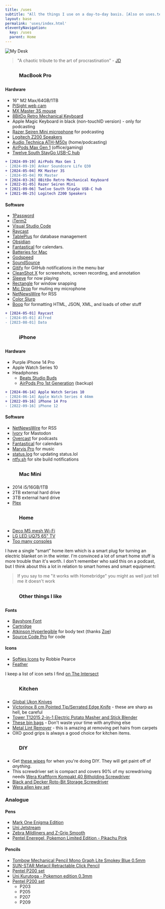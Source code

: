 ```yaml
---
title: /uses
subtitle: "All the things I use on a day-to-day basis. [Also on uses.tech](https://uses.tech/)."
layout: base
permalink: 'uses/index.html'
eleventyNavigation:
  key: /uses
  parent: Home
---
```


<style>
    h3 {
        display: flex;
        align-items: center;
    }

    h3 svg {
        width: 35px;
        height: 35px;
        margin-right: 10px;
    }
</style>

![My Desk](https://cdn.rknight.me/site/desk-2023.jpg)

> "A chaotic tribute to the art of procrastination" - [JD](https://jdburch.com)

<h3><svg class="icon"><use xlink:href="#maccy"></use></svg>MacBook Pro</h3>

#### Hardware

- 16" M2 Max/64GB/1TB
- [PiSight web cam](https://rknight.me/building-a-pisight/)
- [MX Master 3S mouse](https://www.logitech.com/en-gb/products/mice/mx-master-3s.910-006559.html)
- [8BitDo Retro Mechanical Keyboard](https://www.8bitdo.com/retro-mechanical-keyboard/)
- Apple Magic Keyboard in black (non-touchID version) - only for podcasting 
- [Razer Seiren Mini microphone](https://www.razer.com/gb-en/streaming-microphones/razer-seiren-mini) for podcasting
- [Logitech Z200 Speakers](https://www.logitech.com/en-gb/products/speakers/z200-multimedia-stereo-speakers.980-000812.html)
- [Audio Technica ATH-M50x](https://www.audio-technica.com/en-gb/ath-m50x) (home/podcasting)
- [AirPods Max Gen 1](https://en.wikipedia.org/wiki/AirPods_Max) (office/gaming)
- [Twelve South StayGo USB-C hub](https://www.twelvesouth.com/products/staygo-usb-c-hub)

```diff
+ [2024-09-19] AirPods Max Gen 1
- [2024-09-19] Anker Soundcore Life Q30
+ [2024-05-04] MX Master 3S
- [2024-05-04] MX Master
+ [2024-03-26] 8BitDo Retro Mechanical Keyboard
+ [2022-01-05] Razer Seiren Mini
+ [2021-09-06] Twelve South StayGo USB-C hub
+ [2021-06-25] Logitech Z200 Speakers
```

#### Software

- [1Password](https://1password.com)
- [iTerm2](https://iterm2.com/)
- [Visual Studio Code](https://code.visualstudio.com/)
- [Raycast](https://www.raycast.com)
- [TablePlus](https://tableplus.com/) for database management
- [Obsidian](https://obsidian.md)
- [Fantastical](https://flexibits.com/fantastical) for calendars.
- [Batteries for Mac](https://www.fadel.io/batteries)
- [Godspeed](https://godspeedapp.com/a/RKNIGHT25)
- [SoundSource](https://rogueamoeba.com/soundsource/)
- [Gitify](https://www.gitify.io/) for GitHub notifications in the menu bar
- [CleanShot X](https://cleanshot.com) for screenshots, screen recording, and annotation
- [Sleeve](https://replay.software/sleeve) for now playing
- [Rectangle](https://rectangleapp.com/) for window snapping
- [Mic Drop](https://getmicdrop.com/) for muting my microphone
- [NetNewsWire](https://netnewswire.com/) for RSS
- [Color Slurp](https://colorslurp.com/)
- [Boop](https://boop.okat.best/) for formatting HTML, JSON, XML, and loads of other stuff

```diff
+ [2024-05-01] Raycast
- [2024-05-01] Alfred
- [2023-08-01] Dato
```

<h3><svg class="icon"><use xlink:href="#iphone"></use></svg>iPhone</h3>

#### Hardware

- Purple iPhone 14 Pro
- Apple Watch Series 10
- Headphones
    - [Beats Studio Buds](https://www.beatsbydre.com/uk/earbuds/studio-buds)
    - [AirPods Pro 1st Generation](https://support.apple.com/kb/SP811?locale=en_US) (backup)

```diff
+ [2024-06-14] Apple Watch Series 10
- [2024-06-14] Apple Watch Series 4 44mm
+ [2022-09-16] iPhone 14 Pro
- [2022-09-16] iPhone 12
```

#### Software

- [NetNewsWire](https://netnewswire.com/) for RSS
- [Ivory](https://tapbots.com/ivory/) for Mastodon
- [Overcast](https://overcast.fm/) for podcasts
- [Fantastical](https://flexibits.com/fantastical) for calendars
- [Marvis Pro](https://apps.apple.com/app/marvis-pro/id1447768809) for music
- [status.log](https://apps.apple.com/gb/app/status-log/id6444921793) for updating status.lol
- [ntfy.sh](https://ntfy.sh/) for site build notifications

<h3><svg class="icon"><use xlink:href="#macmini"></use></svg>Mac Mini</h3>

- 2014 i5/16GB/1TB
- 2TB external hard drive
- 3TB external hard drive
- [Plex](https://www.plex.tv/en-gb/)

<h3><svg class="icon"><use xlink:href="#home"></use></svg>Home</h3>

- [Deco M5 mesh Wi-Fi](https://www.tp-link.com/uk/home-networking/deco/deco-m5/#deco)
- [LG LED UQ75 65" TV](https://www.lg.com/uk/tvs/lg-65uq75006lf)
- [Too many consoles](/collections/games)

I have a single "smart" home item which is a smart plug for turning an electric blanket on in the winter. I'm convinced a lot of smart home stuff is more trouble than it's worth. I don't remember who said this on a podcast, but I think about this a lot in relation to smart homes and smart equipment:

> If you say to me "it works with Homebridge" you might as well just tell me it doesn't work

<h3><svg class="icon"><use xlink:href="#heart"></use></svg>Other things I like</h3>

#### Fonts

- [Bayshore Font](https://www.myfonts.com/collections/bayshore-font-set-sail-studios)
- [Cartridge](https://simplebits.shop/collections/fonts/products/cartridge)
- [Atkinson Hyperlegible](https://brailleinstitute.org/freefont) for body text (thanks [Zoe](https://zoeaubert.me))
- [Source Code Pro](https://github.com/adobe-fonts/source-code-pro) for code

#### Icons

- [Softies Icons](https://www.robbiepearce.com/softies) by Robbie Pearce
- [Feather](https://feathericons.com/)

I keep a list of icon sets I find [on The Intersect](https://rknight.me/intersect/web/toolkit/)

<h3><svg class="icon"><use xlink:href="#kitchen"></use></svg>Kitchen</h3>

- [Global Ukon Knives](https://www.globalknives.uk/knife-types-c1/knife-sets-c13/gu-505-6b-global-ukon-6-pce-knife-block-set-p1190)
- [Victorinox 8 cm Pointed Tip/Serrated Edge Knife](https://www.amazon.co.uk/gp/product/B0050DIPMC/ref=ppx_yo_dt_b_search_asin_title?ie=UTF8&psc=1) - these are sharp as hell, be careful
- [Tower T12015 2-in-1 Electric Potato Masher and Stick Blender](https://www.amazon.co.uk/Tower-T12015-Electric-Adjustable-Ergonomic/dp/B0123I5RNQ)
- [These bin bags](https://www.amazon.co.uk/gp/product/B017WUSUNE/ref=ppx_yo_dt_b_search_asin_title?ie=UTF8&psc=1) - Don't waste your time with anything else
- [Metal Lint Remover](https://www.amazon.co.uk/gp/product/B08FD5QMZR/ref=ppx_yo_dt_b_search_asin_title?ie=UTF8&psc=1) - this is amazing at removing pet hairs from carpets
- OXO good grips is always a good choice for kitchen items.

<h3><svg class="icon"><use xlink:href="#diy"></use></svg>DIY</h3>

- Get [these wipes](https://www.diy.com/departments/big-wipes-scrub-clean-unscented-wipes-pack-of-40/36327_BQ.prd) for when you're doing DIY. They will get paint off of _anything_.
- This screwdriver set is compact and covers 90% of my screwdriving needs [Wera Kraftform Kompakt 40 Bitholding Screwdriver](https://www.amazon.co.uk/gp/product/B000X1UXXK/ref=ppx_yo_dt_b_search_asin_title?ie=UTF8&psc=1)
- [Black and Decker Roto-Bit Storage Screwdriver](https://www.amazon.co.uk/gp/product/B01MUHXX24/ref=ppx_yo_dt_b_search_asin_title?ie=UTF8&psc=1)
- [Wera allen key set](https://www.amazon.co.uk/gp/product/B009ODV0OE/ref=ppx_yo_dt_b_search_asin_title?ie=UTF8&th=1)

### Analogue

#### Pens

- [Mark One Enigma Edition](https://rknight.me/blog/mark-one-enigma-edition-pen-review/)
- [Uni Jetstream](https://www.jetpens.com/blog/Uni-Jetstream-A-Comprehensive-Guide/pt/758)
- [Zebra Mildliners and Z-Grip Smooth](https://www.tesco.com/groceries/en-GB/products/312091022)
- [Pentel Eneregel, Pokemon Limited Edition - Pikachu Pink](https://www.afth.co.uk/pentel---eneregel---pokemon-limited-edition---pickachu-pink-57787-p.asp)

#### Pencils

- [Tombow Mechanical Pencil Mono Graph Lite Smokey Blue 0.5mm](https://www.amazon.co.uk/dp/B0CZ6ZLKP4)
- [SUN-STAR Metacil Retractable Click Pencil](https://www.amazon.co.uk/dp/B0BKRV5PJF)
- [Pentel P200 set](https://www.pentel.co.uk/product/p200-automatic-pencils/)
- [Uni Kurutoga - Pokemon edition 0.3mm](https://www.afth.co.uk/uni---kurutoga---pokemon-collection-03mm---pocket-monsters-always-together-57277-p.asp)
- [Pentel P200 set](https://www.pentel.co.uk/product/p200-automatic-pencils/?srsltid=AfmBOoozAXQj6DO9syFGoRLvH-qaiR7lGzbrh5LSOnPv2we99elrfU-o)
	- P203
	- P205
	- P207
	- P209